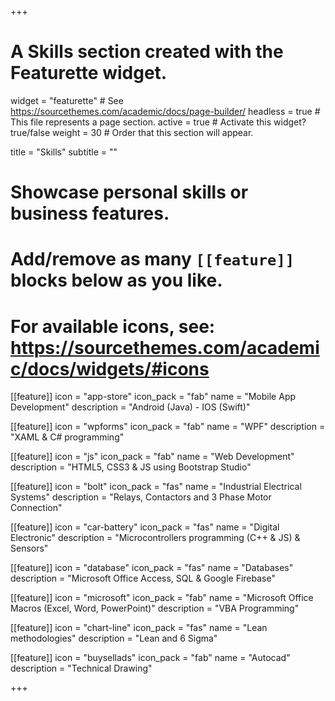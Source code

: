 +++
# A Skills section created with the Featurette widget.
widget = "featurette"  # See https://sourcethemes.com/academic/docs/page-builder/
headless = true  # This file represents a page section.
active = true  # Activate this widget? true/false
weight = 30  # Order that this section will appear.

title = "Skills"
subtitle = ""

# Showcase personal skills or business features.
# 
# Add/remove as many `[[feature]]` blocks below as you like.
# 
# For available icons, see: https://sourcethemes.com/academic/docs/widgets/#icons

[[feature]]
  icon = "app-store"
  icon_pack = "fab"
  name = "Mobile App Development"
  description = "Android (Java) - IOS (Swift)"
      
[[feature]]
  icon = "wpforms"
  icon_pack = "fab"
  name = "WPF"
  description = "XAML & C# programming"
    
[[feature]]
  icon = "js"
  icon_pack = "fab"
  name = "Web Development"
  description = "HTML5, CSS3 & JS using Bootstrap Studio"
  
[[feature]]
  icon = "bolt"
  icon_pack = "fas"
  name = "Industrial Electrical Systems"
  description = "Relays, Contactors and 3 Phase Motor Connection"
  
    
[[feature]]
  icon = "car-battery"
  icon_pack = "fas"
  name = "Digital Electronic"
  description = "Microcontrollers programming (C++ & JS) & Sensors"
  
  
  [[feature]]
  icon = "database"
  icon_pack = "fas"
  name = "Databases"
  description = "Microsoft Office Access, SQL & Google Firebase"
  
  [[feature]]
  icon = "microsoft"
  icon_pack = "fab"
  name = "Microsoft Office Macros (Excel, Word, PowerPoint)"
  description = "VBA Programming"
  
  [[feature]]
  icon = "chart-line"
  icon_pack = "fas"
  name = "Lean methodologies"
  description = "Lean and 6 Sigma" 
  
  [[feature]]
  icon = "buysellads"
  icon_pack = "fab"
  name = "Autocad"
  description = "Technical Drawing"
   
+++
